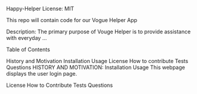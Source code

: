 Happy-Helper
License: MIT

This repo will contain code for our Vogue Helper App

Description:
The primary purpose of Vouge Helper is to provide assistance with everyday ...

Table of Contents

History and Motivation
Installation
Usage
License
How to contribute
Tests
Questions
HISTORY AND MOTIVATION:
Installation
Usage
This webpage displays the user login page.

License
How to Contribute
Tests
Questions
